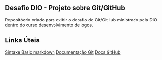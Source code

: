 ## Desafio DIO - Projeto sobre Git/GitHub
Repositócrio criado para exibir o desafio de Git/GitHub ministrado pela DIO dentro do curso desenvolvimento de jogos. 

## Links Úteis
[Sintaxe Basic markdown](https://www.markdownguide.org/basic-syntax/)
[Documentação Git](https://git-scm.com/docs/git/pt_BR)
[Docs GitHub](https://docs.github.com/pt)
